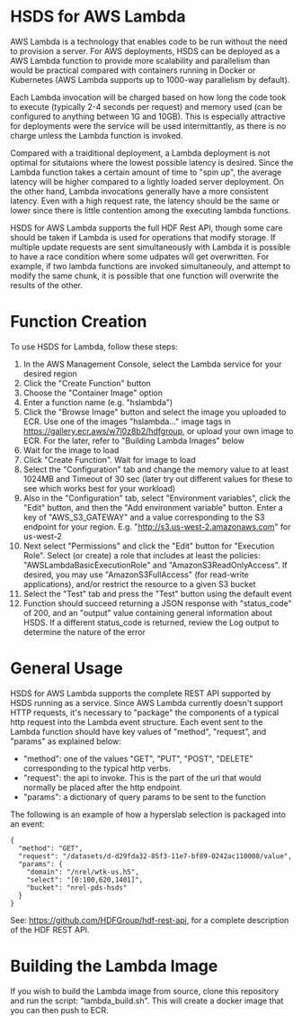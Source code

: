HSDS for AWS Lambda
===================

AWS Lambda is a technology that enables code to be run without the need to provision a server.  For AWS deployments, HSDS can be deployed as a AWS Lambda function to provide more scalability and parallelism than would be practical compared with containers running in Docker or Kubernetes (AWS Lambda supports up to 1000-way parallelism by default).  

Each Lambda invocation will be charged based on how long the code took to execute (typically 2-4 seconds per request) and memory used (can be configured to anything between 1G and 10GB). This is especially attractive for deployments were the service will be used intermittantly, as there is no charge unless the Lambda function is invoked.

Compared with a traiditional deployment, a Lambda deployment is not optimal for situtaions where the lowest possible latency is desired.  Since the Lambda function takes a certain amount of time to "spin up",
the average latency will be higher compared to a lightly loaded server deployment.  On the other hand, Lambda invocations generally have a more consistent latency.  Even with a high request rate, the latency should be the same or lower since there is little contention among the executing lambda functions.

HSDS for AWS Lambda supports the full HDF Rest API, though some care should be taken if Lambda is 
used for operations that modify storage.  If multiple update requests are sent simultaneously with Lambda it is possible to have a race condition where some udpates will get overwritten.  For example, if two lambda functions are invoked simultaneouly, and attempt to modify the same chunk, 
it is possible that one function will overwrite the results of the other.

Function Creation
=================

To use HSDS for Lambda, follow these steps:

1. In the AWS Management Console, select the Lambda service for your desired region
2. Click the "Create Function" button
3. Choose the "Container Image" option
4. Enter a function name (e.g. "hslambda")
5. Click the "Browse Image" button and select the image you uploaded to ECR. Use one of the images "hslambda..." image tags in https://gallery.ecr.aws/w7l0z8b2/hdfgroup, or upload your own image to ECR.  For the later, refer to "Building Lambda Images" below 
6. Wait for the image to load
7. Click "Create Function". Wait for image to load
8. Select the "Configuration" tab and change the memory value to at least 1024MB and Timeout of 30 sec (later try out different values for these to see which works best for your workload)
9. Also in the "Configuration" tab, select "Environment variables", click the "Edit" button, and then the "Add environment variable" button.  Enter a key of "AWS_S3_GATEWAY" and a value corresponding to the S3 endpoint for your region.  E.g. "http://s3.us-west-2.amazonaws.com" for us-west-2
10. Next select "Permissions" and click the "Edit" button for "Execution Role".  Select (or create) a role that includes at least the policies: "AWSLambdaBasicExecutionRole" and "AmazonS3ReadOnlyAccess".  If desired, you may use "AmazonS3FullAccess" (for read-write applications), and/or restrict the resource to a given S3 bucket
11. Select the "Test" tab and press the "Test" button using the default event
12. Function should succeed returning a JSON response with "status_code" of 200, and an "output" value containing general information about HSDS.  If a different status_code is returned, review the Log output to determine the nature of the error

General Usage
=============

HSDS for AWS Lambda supports the complete REST API supported by HSDS running as a service.  Since AWS Lambda currently doesn't support HTTP requests, it's necessary to "package" the components of a typical 
http request into the Lambda event structure.  Each event sent to the Lambda function should have key values of "method", "request", and "params" as explained below:

* "method": one of the values "GET", "PUT", "POST", "DELETE" corresponding to the typical http verbs.
* "request": the api to invoke.  This is the part of the url that would normally be placed after the http endpoint.
* "params": a dictionary of query params to be sent to the function

The following is an example of how a hyperslab selection is packaged into an event:

    {
      "method": "GET",
      "request": "/datasets/d-d29fda32-85f3-11e7-bf89-0242ac110008/value",
      "params": {
        "domain": "/nrel/wtk-us.h5",
        "select": "[0:100,620,1401]",
        "bucket": "nrel-pds-hsds"
      }
    }

See: https://github.com/HDFGroup/hdf-rest-api, for a complete description of the HDF REST API.

Building the Lambda Image
=========================

If you wish to build the Lambda image from source, clone this repository and run the script: "lambda_build.sh".  This will create a docker image that you can then push to ECR.

